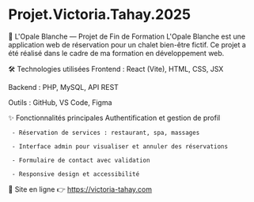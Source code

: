 # Projet.Victoria.Tahay.2025

🌿 L'Opale Blanche — Projet de Fin de Formation
L'Opale Blanche est une application web de réservation pour un chalet bien-être fictif. Ce projet a été réalisé dans le cadre de ma formation en développement web.


🛠️ Technologies utilisées
Frontend : React (Vite), HTML, CSS, JSX

Backend : PHP, MySQL, API REST

Outils : GitHub, VS Code, Figma


✨ Fonctionnalités principales
Authentification et gestion de profil

     - Réservation de services : restaurant, spa, massages

     - Interface admin pour visualiser et annuler des réservations

     - Formulaire de contact avec validation

     - Responsive design et accessibilité


🔗 Site en ligne
👉 https://victoria-tahay.com